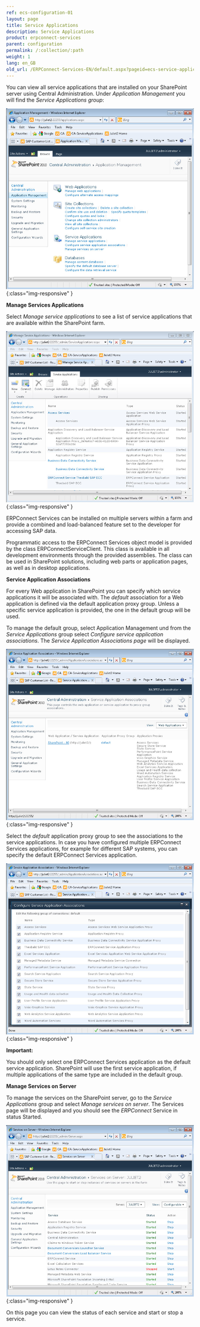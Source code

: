 ```yaml
---
ref: ecs-configuration-01
layout: page
title: Service Applications
description: Service Applications
product: erpconnect-services
parent: configuration
permalink: /:collection/:path
weight: 1
lang: en_GB
old_url: /ERPConnect-Services-EN/default.aspx?pageid=ecs-service-applications
---
```


You can view all service applications that are installed on your SharePoint server using Central Administration. Under *Application Management* you will find the *Service Applications group*:


![ECS-SP-Service-Applications-Overview](/img/content/ECS-SP-Service-Applications-Overview.png){:class="img-responsive" }


**Manage Services Applications**

Select *Manage service applications* to see a list of service applications that are available within the SharePoint farm.

![ECS-SP-Service-Applications-Manage](/img/content/ECS-SP-Service-Applications-Manage.png){:class="img-responsive" }


ERPConnect Services can be installed on multiple servers within a farm and provide a combined and load-balanced feature set to the developer for accessing SAP data.

Programmatic access to the ERPConnect Services object model is provided by the class ERPConnectServiceClient. This class is available in all development environments through the provided assemblies. 
The class can be used in SharePoint solutions, including web parts or application pages, as well as in desktop applications. 


**Service Application Associations**

For every Web application in SharePoint you can specify which service applications it will be associated with. The *default* association for a 
Web application is defined via the default  application proxy group.
Unless a specific service application is provided, the one in the default group will be used. 

To manage the default group, select Application Management und from the *Service Applications* group select *Configure service application associations*. The *Service Application Associations page* will be displayed.

![ECS-SP-Service-Applications-Assocication-01](/img/content/ECS-SP-Service-Applications-Assocication-01.png){:class="img-responsive" }

Select the *default* application proxy group to see the associations to the service applications. In case you have configured multiple ERPConnect Services applications, for example for different SAP systems, you can specify the default ERPConnect Services application.

![ECS-SP-Service-Applications-Assocication-02](/img/content/ECS-SP-Service-Applications-Assocication-02.png){:class="img-responsive" }


**Important:**

You should only select one ERPConnect Services application as the default service application. SharePoint will use the first service application, if multiple applications of the same type are included in the default group.


**Manage Services on Server**

To manage the services on the SharePoint server, go to the *Service Applications* group and select *Manage services on server*. The Services page will be displayed and you should see the *ERPConnect* Service in status Started.

![ECS-SP-Manage-Services-On-Server](/img/content/ECS-SP-Manage-Services-On-Server.png){:class="img-responsive" }

On this page you can view the status of each service and start or stop a service.